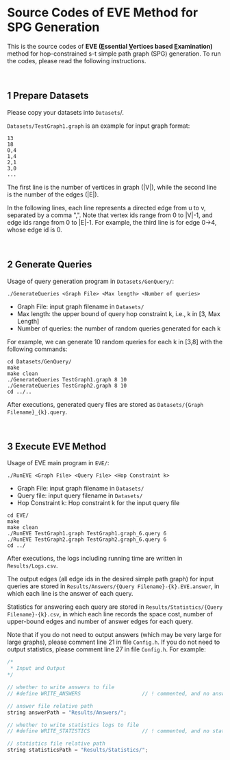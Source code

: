 # Source Codes of EVE Method for SPG Generation



This is the source codes of **EVE (<u>E</u>ssential <u>V</u>ertices based <u>E</u>xamination)** method for hop-constrained s-t simple path graph (SPG) generation. To run the codes, please read the following instructions.

<br/>


## 1 Prepare Datasets

Please copy your datasets into `Datasets`/. 

`Datasets/TestGraph1.graph` is an example for input graph format:

```
13
18
0,4
1,4
2,1
3,0
...
```

The first line is the number of vertices in graph (|V|), while the second line is the number of the edges (|E|).

In the following lines, each line represents a directed edge from u to v, separated by a comma ",". Note that vertex ids range from 0 to |V|-1, and edge ids range from 0 to |E|-1. For example, the third line is for edge 0->4, whose edge id is 0.

<br/>

## 2 Generate Queries

Usage of query generation program in `Datasets/GenQuery/`:

```shell
./GenerateQueries <Graph File> <Max length> <Number of queries>
```

- Graph File: input graph filename in  `Datasets/`
- Max length: the upper bound of query hop constraint k, i.e., k in [3, Max Length]
- Number of queries: the number of random queries generated for each k

For example, we can generate 10 random queries for each k in [3,8] with the following commands:

```shell
cd Datasets/GenQuery/
make
make clean
./GenerateQueries TestGraph1.graph 8 10
./GenerateQueries TestGraph2.graph 8 10
cd ../..
```

After executions, generated query files are stored as  `Datasets/{Graph Filename}_{k}.query`.

<br/>

## 3 Execute EVE Method

Usage of EVE main program in `EVE/`:

```
./RunEVE <Graph File> <Query File> <Hop Constraint k>
```

- Graph File: input graph filename in  `Datasets/`
- Query file: input query filename in  `Datasets/`
- Hop Constraint k: Hop constraint k for the input query file

```shell
cd EVE/
make
make clean
./RunEVE TestGraph1.graph TestGraph1.graph_6.query 6
./RunEVE TestGraph2.graph TestGraph2.graph_6.query 6
cd ../
```

After executions, the logs including running time are written in `Results/Logs.csv`.

The output edges (all edge ids in the desired simple path graph) for input queries are stored in `Results/Answers/{Query Filename}-{k}.EVE.answer`, in which each line is the answer of each query.

Statistics for answering each query are stored in `Results/Statistics/{Query Filename}-{k}.csv`, in which each line records the space cost, number of upper-bound edges and number of answer edges for each query.

Note that if you do not need to output answers (which may be very large for large graphs), please comment line 21 in file `Config.h`.  If you do not need to output statistics, please comment line 27 in file `Config.h`. For example:

```cpp
/*  
 * Input and Output  
*/

// whether to write answers to file
// #define WRITE_ANSWERS					// ! commented, and no answer file will be output

// answer file relative path
string answerPath = "Results/Answers/";

// whether to write statistics logs to file
// #define WRITE_STATISTICS					// ! commented, and no statistics file will be output

// statistics file relative path
string statisticsPath = "Results/Statistics/";
```



